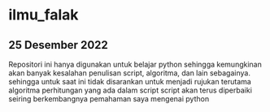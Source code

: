 # ilmu_falak
## 25 Desember 2022
Repositori ini hanya digunakan untuk belajar python sehingga kemungkinan akan banyak kesalahan penulisan script, algoritma, dan lain sebagainya. sehingga untuk saat ini tidak disarankan untuk menjadi rujukan terutama algoritma perhitungan yang ada dalam script
script akan terus diperbaiki seiring berkembangnya pemahaman saya mengenai python
